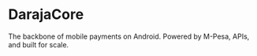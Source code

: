 # DarajaCore
The backbone of mobile payments on Android. Powered by M-Pesa, APIs, and built for scale.
